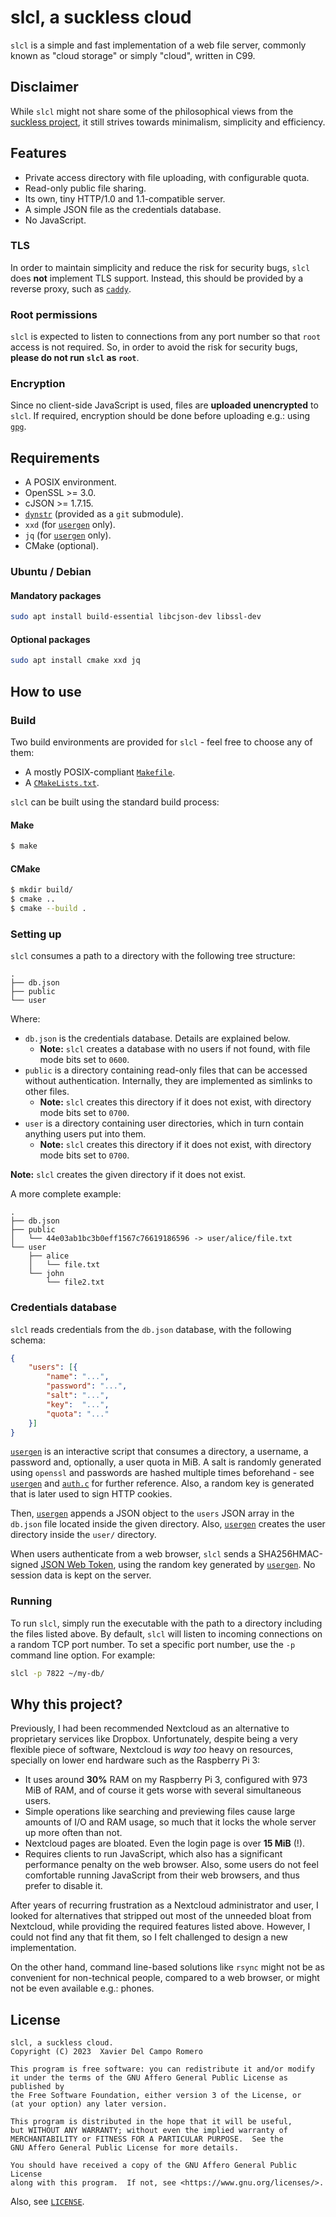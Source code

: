 # slcl, a suckless cloud

`slcl` is a simple and fast implementation of a web file server, commonly
known as "cloud storage" or simply "cloud", written in C99.

## Disclaimer

While `slcl` might not share some of the philosophical views from the
[suckless project](https://suckless.org), it still strives towards minimalism,
simplicity and efficiency.

## Features

- Private access directory with file uploading, with configurable quota.
- Read-only public file sharing.
- Its own, tiny HTTP/1.0 and 1.1-compatible server.
- A simple JSON file as the credentials database.
- No JavaScript.

### TLS

In order to maintain simplicity and reduce the risk for security bugs, `slcl`
does **not** implement TLS support. Instead, this should be provided by a
reverse proxy, such as [`caddy`](https://caddyserver.com/).

### Root permissions

`slcl` is expected to listen to connections from any port number so that `root`
access is not required. So, in order to avoid the risk for security bugs,
**please do not run `slcl` as `root`**.

### Encryption

Since no client-side JavaScript is used, files are **uploaded unencrypted**
to `slcl`. If required, encryption should be done before uploading e.g.: using
[`gpg`](https://gnupg.org/).

## Requirements

- A POSIX environment.
- OpenSSL >= 3.0.
- cJSON >= 1.7.15.
- [`dynstr`](https://gitea.privatedns.org/xavi92/dynstr)
(provided as a `git` submodule).
- `xxd` (for [`usergen`](usergen) only).
- `jq` (for [`usergen`](usergen) only).
- CMake (optional).

### Ubuntu / Debian

#### Mandatory packages

```sh
sudo apt install build-essential libcjson-dev libssl-dev
```

#### Optional packages

```sh
sudo apt install cmake xxd jq
```

## How to use
### Build

Two build environments are provided for `slcl` - feel free to choose any of
them:

- A mostly POSIX-compliant [`Makefile`](Makefile).
- A [`CMakeLists.txt`](CMakeLists.txt).

`slcl` can be built using the standard build process:

#### Make

```sh
$ make
```

#### CMake

```sh
$ mkdir build/
$ cmake ..
$ cmake --build .
```

### Setting up

`slcl` consumes a path to a directory with the following tree structure:

```
.
├── db.json
├── public
└── user
```

Where:

- `db.json` is the credentials database. Details are explained below.
    - **Note:** `slcl` creates a database with no users if not found, with
    file mode bits set to `0600`.
- `public` is a directory containing read-only files that can be accessed
without authentication. Internally, they are implemented as simlinks to
other files.
    - **Note:** `slcl` creates this directory if it does not exist, with
    directory mode bits set to `0700`.
- `user` is a directory containing user directories, which in turn contain
anything users put into them.
    - **Note:** `slcl` creates this directory if it does not exist, with
    directory mode bits set to `0700`.

**Note:** `slcl` creates the given directory if it does not exist.

A more complete example:

```
.
├── db.json
├── public
│   └── 44e03ab1bc3b0eff1567c76619186596 -> user/alice/file.txt
└── user
    ├── alice
    │   └── file.txt
    └── john
        └── file2.txt
```

### Credentials database

`slcl` reads credentials from the `db.json` database, with the following
schema:

```json
{
    "users": [{
        "name":	"...",
        "password":	"...",
        "salt":	"...",
        "key":	"...",
        "quota": "..."
    }]
}
```

[`usergen`](usergen) is an interactive script that consumes a directory,
a username, a password and, optionally, a user quota in MiB. A salt is
randomly generated using `openssl` and passwords are hashed multiple times
beforehand - see [`usergen`](usergen) and [`auth.c`](auth.c) for further
reference. Also, a random key is generated that is later used to sign HTTP
cookies.

Then, [`usergen`](usergen) appends a JSON object to the `users` JSON array in
the `db.json` file located inside the given directory. Also,
[`usergen`](usergen) creates the user directory inside the `user/` directory.

When users authenticate from a web browser, `slcl` sends a SHA256HMAC-signed
[JSON Web Token](https://jwt.io), using the random key generated by
[`usergen`](usergen). No session data is kept on the server.

### Running

To run `slcl`, simply run the executable with the path to a directory including
the files listed above. By default, `slcl` will listen to incoming connections
on a random TCP port number. To set a specific port number, use the `-p`
command line option. For example:

```sh
slcl -p 7822 ~/my-db/
```

## Why this project?

Previously, I had been recommended Nextcloud as an alternative to proprietary
services like Dropbox. Unfortunately, despite being a very flexible piece of
software, Nextcloud is _way too_ heavy on resources, specially on lower end
hardware such as the Raspberry Pi 3:

- It uses around **30%** RAM on my Raspberry Pi 3, configured with 973 MiB of
RAM, and of course it gets worse with several simultaneous users.
- Simple operations like searching and previewing files cause large amounts
of I/O and RAM usage, so much that it locks the whole server up more often than
not.
- Nextcloud pages are bloated. Even the login page is over **15 MiB** (!).
- Requires clients to run JavaScript, which also has a significant performance
penalty on the web browser. Also, some users do not feel comfortable running
JavaScript from their web browsers, and thus prefer to disable it.

After years of recurring frustration as a Nextcloud administrator and user,
I looked for alternatives that stripped out most of the unneeded bloat from
Nextcloud, while providing the required features listed above. However,
I could not find any that fit them, so I felt challenged to design a new
implementation.

On the other hand, command line-based solutions like `rsync` might not be as
convenient for non-technical people, compared to a web browser, or might not
be even available e.g.: phones.

## License

```
slcl, a suckless cloud.
Copyright (C) 2023  Xavier Del Campo Romero

This program is free software: you can redistribute it and/or modify
it under the terms of the GNU Affero General Public License as published by
the Free Software Foundation, either version 3 of the License, or
(at your option) any later version.

This program is distributed in the hope that it will be useful,
but WITHOUT ANY WARRANTY; without even the implied warranty of
MERCHANTABILITY or FITNESS FOR A PARTICULAR PURPOSE.  See the
GNU Affero General Public License for more details.

You should have received a copy of the GNU Affero General Public License
along with this program.  If not, see <https://www.gnu.org/licenses/>.
```

Also, see [`LICENSE`](LICENSE).
